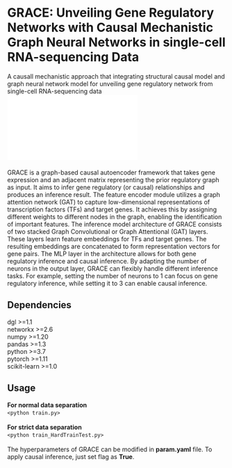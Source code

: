 # GRACE: Unveiling Gene Regulatory Networks with Causal Mechanistic Graph Neural Networks in single-cell RNA-sequencing Data
A causall mechanistic approach that integrating structural causal model and graph neural network model for unveiling gene regulatory network from single-cell RNA-sequencing data</br>
![image](GRACE_workflow.pdf)</br>
</br>
GRACE is a graph-based causal autoencoder framework that takes gene expression and an adjacent matrix representing the prior regulatory graph as input. It aims to infer gene regulatory (or causal) relationships and produces an inference result. The feature encoder module utilizes a graph attention network (GAT) to capture low-dimensional representations of transcription factors (TFs) and target genes. It achieves this by assigning different weights to different nodes in the graph, enabling the identification of important features. The inference model architecture of GRACE consists of two stacked Graph Convolutional or Graph Attentional (GAT) layers. These layers learn feature embeddings for TFs and target genes. The resulting embeddings are concatenated to form representation vectors for gene pairs. The MLP layer in the architecture allows for both gene regulatory inference and causal inference. By adapting the number of neurons in the output layer, GRACE can flexibly handle different inference tasks. For example, setting the number of neurons to 1 can focus on gene regulatory inference, while setting it to 3 can enable causal inference.</br>
## Dependencies
dgl >=1.1</br>
networkx >=2.6</br>
numpy >=1.20</br>
pandas >=1.3</br>
python >=3.7</br>
pytorch >=1.11</br>
scikit-learn >=1.0</br>

## Usage
**For normal data separation**</br>
`<python train.py>`
</br></br>
**For strict data separation**</br>
`<python train_HardTrainTest.py>`</br>
</br>
The hyperparameters of GRACE can be modified in **param.yaml** file. To apply causal inference, just set flag as **True**.


